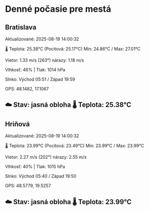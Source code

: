 ﻿# Denné počasie pre mestá

## Bratislava
Aktualizované: 2025-08-19 14:00:32

🌡️ Teplota: 25.38°C 
(Pocitová: 25.17°C)
Min: 24.86°C / Max: 27.01°C

Vietor: 1.33 m/s    (263°) 
nárazy: 1.18 m/s

Vlhkosť: 46% | Tlak: 1014 hPa

Slnko: Východ 05:51 / Západ 19:59

GPS: 48.1482, 17.1067

☁️ Stav: jasná obloha        🌡️ Teplota: 25.38°C
---

## Hriňová
Aktualizované: 2025-08-19 14:00:32

🌡️ Teplota: 23.99°C 
(Pocitová: 23.49°C)
Min: 23.99°C / Max: 23.99°C

Vietor: 2.27 m/s (202°)
nárazy: 2.55 m/s

Vlhkosť: 40% | Tlak: 1015 hPa

Slnko: Východ 05:40 / Západ 19:50

GPS: 48.5779, 19.5257

☁️ Stav: jasná obloha        🌡️ Teplota: 23.99°C
---
